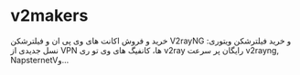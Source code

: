 # v2makers
خرید و فروش اکانت های وی پی ان و فیلترشکن V2rayNG و خرید فیلترشکن ویتوری: نسل جدیدی از VPN ها، کانفیگ های وی تو ری v2ray رایگان پر سرعت v2rayng, NapsternetVو...
